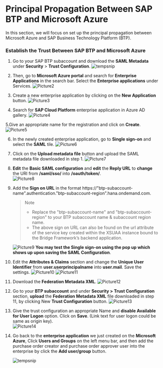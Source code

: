 # Principal Propagation Between SAP BTP and Microsoft Azure

In this section, we will focus on set up the principal propagation between Microsoft Azure and SAP Business Technology Platform (BTP).

### Establish the Trust Between SAP BTP and Microsoft Azure
1. Go to your SAP BTP subaccount and download the **SAML Metadata** under **Security** > **Trust Configuration**. 
![tempsnip](https://user-images.githubusercontent.com/29527722/205149136-6aac631b-82bf-4e47-95a6-ac53cab72564.png)

2. Then, go to **Microsoft Azure portal** and search for **Enterprise Applications** in the search bar. Select the **Enterprise applications** under Services. 
![Picture2](https://user-images.githubusercontent.com/29527722/205131651-4d8ffaa2-a749-49ca-bea5-67c0a44a3567.png)

3. Create a new enterprise application by clicking on the **New Application** button.
![Picture3](https://user-images.githubusercontent.com/29527722/205131831-193baef3-a4a3-4e98-9bcb-8095af154e19.png)

4. Search for **SAP Cloud Platform** enterprise application in Azure AD gallery. 
![Picture4](https://user-images.githubusercontent.com/29527722/205144866-8a6bf8b1-147c-44f2-b3b9-4fa92eeacc33.png)

5.Give an appropriate name for the registration and click on **Create**. 
![Picture5](https://user-images.githubusercontent.com/29527722/205145162-f4f3b5da-ed72-43e5-b5d0-e2c296a3694d.png)

6. In the newly created enterprise application, go to **Single sign-on** and select the **SAML** tile. 
![Picture6](https://user-images.githubusercontent.com/29527722/205145320-f6c48a10-b3d4-4b6e-87bf-602d33246efb.png)

7. Click on the **Upload metadata file** button and upload the SAML metadata file downloaded in step 1. 
![Picture7](https://user-images.githubusercontent.com/29527722/205145493-ce3eda5c-d63f-49fc-bc37-b37c654da5aa.png)

8. **Edit** the **Basic SAML configuration** and **edit** the **Reply URL** to **change** the URI from **/saml/sso/** into **/oauth/token/**.  
![Picture8](https://user-images.githubusercontent.com/29527722/205145928-ff8eae65-ae5f-4181-a257-3a35a2348a3f.png)

9. Add the **Sign on URL** in the format https://"btp-subaccount-name".authentication."btp-subaccount-region".hana.ondemand.com. 
    > Note
    > - Replace the "btp-subaccount-name" and "btp-subaccount-region" to your BTP subaccount name & subaccount region name.
    > - The above sign on URL can also be found on the url attribute of the service key created within the XSUAA instance bound to the Bridge Framework’s backend application.
    
    
    ![Picture9](https://user-images.githubusercontent.com/29527722/205146773-f0430632-72c5-4f26-820b-22f1fc1d8215.png)
    **You may test the Single sign-on using the pop up which shows up upon saving the SAML Configuration**.
10. Edit the **Attributes & Claims** section and change the **Unique User Identifier** from **user.userprincipalname** into **user.mail**. Save the settings. 
![Picture10](https://user-images.githubusercontent.com/29527722/205147326-a5c45c0b-f102-4d63-add7-0c5045ba17b5.png)
![Picture11](https://user-images.githubusercontent.com/29527722/205147328-a503a495-93b0-433e-a4b8-85f40299c2a1.png)


11. Download the **Federation Metadata XML**. 
![Picture12](https://user-images.githubusercontent.com/29527722/205147539-1f2ba5fb-86de-4906-931f-7edc2877c16a.png)

12. Go to your **BTP subaccount** and under **Security > Trust Configuration** section, **upload** the **Federation Metadata XML** file downloaded in step 11, by clicking New **Trust Configuration** button. 
![Picture13](https://user-images.githubusercontent.com/29527722/205147844-0620906c-d9c4-4013-971c-186994ec453b.png)

13. Give the trust configuration an appropriate Name and **disable Available for User Logon** option. Click on **Save**. (Link text for user logon could be same as origin key).  
![Picture14](https://user-images.githubusercontent.com/29527722/205148056-ec4f28f6-673c-495e-9ebb-4bf37b486a59.png)

14. Go back to the **enterprise application** we just created on the **Microsoft Azure**, Click **Users and Groups** on the left menu bar, and then add the purchase order creator and purchase order approver user into the enterprise by click the **Add user/group** button.

    ![tempsnip](https://user-images.githubusercontent.com/29527722/209204711-499790e4-74f0-4531-9661-eb67823c28cc.png)
